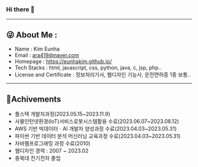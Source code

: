 ### Hi there 👋
---
## 😜 About Me : 
- Name : Kim Eunha
- Email : ara419@naver.com
- Homepage : https://eunhakim.github.io/
- Tech Stacks : html, javascript, css, python, java, c, jsp, php..
- License and Certificate : 정보처리기사, 웹디자인 기능사, 운전면허증 1종 보통..

---
## 🌱Achivements
- 풀스택 개발자과정(2023.05.15~2023.11.9)
- 사물인턴넷환경(IoT)서비스로봇시스템활용 수료(2023.06.07~2023.08.12)
- AWS 기반 빅데이터ㆍAI 개발자 양성과정 수료(2023.04.03~2023.05.31)
- 파이썬 기반 데이터 분석 머신러닝 교육과정 수료(2023.04.03~2023.05.31)
- 자바웹프로그래밍 과정 수료(2010)
- 웹디자인 경력 : 2007 ~ 2023.02
- 충북대 전기전자 졸업


<!-- **eunhaKim/eunhaKim** is a ✨ _special_ ✨ repository because its `README.md` (this file) appears on your GitHub profile.

Here are some ideas to get you started:

- 🔭 I’m currently working on ...
- 🌱 I’m currently learning ...
- 👯 I’m looking to collaborate on ...
- 🤔 I’m looking for help with ...
- 💬 Ask me about ...
- 📫 How to reach me: ...
- 😄 Pronouns: ...
- ⚡ Fun fact: ... -->

